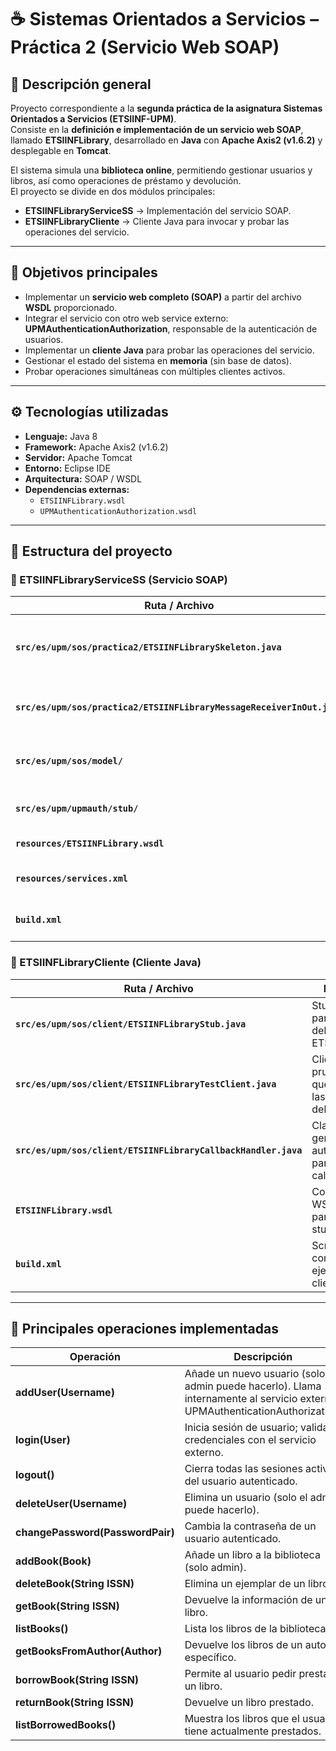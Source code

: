 # ☕ Sistemas Orientados a Servicios – Práctica 2 (Servicio Web SOAP)

## 🧩 Descripción general
Proyecto correspondiente a la **segunda práctica de la asignatura Sistemas Orientados a Servicios (ETSIINF-UPM)**.  
Consiste en la **definición e implementación de un servicio web SOAP**, llamado **ETSIINFLibrary**, desarrollado en **Java** con **Apache Axis2 (v1.6.2)** y desplegable en **Tomcat**.  

El sistema simula una **biblioteca online**, permitiendo gestionar usuarios y libros, así como operaciones de préstamo y devolución.  
El proyecto se divide en dos módulos principales:
- **ETSIINFLibraryServiceSS** → Implementación del servicio SOAP.
- **ETSIINFLibraryCliente** → Cliente Java para invocar y probar las operaciones del servicio.

---

## 🎯 Objetivos principales
- Implementar un **servicio web completo (SOAP)** a partir del archivo **WSDL** proporcionado.  
- Integrar el servicio con otro web service externo:  
  **UPMAuthenticationAuthorization**, responsable de la autenticación de usuarios.  
- Implementar un **cliente Java** para probar las operaciones del servicio.  
- Gestionar el estado del sistema en **memoria** (sin base de datos).  
- Probar operaciones simultáneas con múltiples clientes activos.  

---

## ⚙️ Tecnologías utilizadas
- **Lenguaje:** Java 8  
- **Framework:** Apache Axis2 (v1.6.2)  
- **Servidor:** Apache Tomcat  
- **Entorno:** Eclipse IDE  
- **Arquitectura:** SOAP / WSDL  
- **Dependencias externas:**  
  - `ETSIINFLibrary.wsdl`  
  - `UPMAuthenticationAuthorization.wsdl`

---

## 🧱 Estructura del proyecto

### 📂 ETSIINFLibraryServiceSS (Servicio SOAP)
| Ruta / Archivo | Descripción |
|----------------|-------------|
| **`src/es/upm/sos/practica2/ETSIINFLibrarySkeleton.java`** | Clase principal del servicio. Implementa todas las operaciones definidas en el WSDL (añadir usuario, login, añadir libro, préstamo, etc.). |
| **`src/es/upm/sos/practica2/ETSIINFLibraryMessageReceiverInOut.java`** | Clase generada automáticamente por Axis2 para la comunicación SOAP (entrada/salida de mensajes). |
| **`src/es/upm/sos/model/`** | Clases generadas a partir del WSDL: `AddUser.java`, `Login.java`, `BorrowBook.java`, `ListBooks.java`, etc. |
| **`src/es/upm/upmauth/stub/`** | Clases del stub del servicio externo de autenticación (`UPMAuthenticationAuthorization`). |
| **`resources/ETSIINFLibrary.wsdl`** | Archivo WSDL principal del servicio ETSIINF. |
| **`resources/services.xml`** | Configuración de Axis2 para el despliegue del servicio (definición del endpoint). |
| **`build.xml`** | Script de construcción con **Ant** para generar el archivo `.aar` (Axis Archive) desplegable en Tomcat. |

### 📂 ETSIINFLibraryCliente (Cliente Java)
| Ruta / Archivo | Descripción |
|----------------|-------------|
| **`src/es/upm/sos/client/ETSIINFLibraryStub.java`** | Stub generado a partir del WSDL del servicio ETSIINFLibrary. |
| **`src/es/upm/sos/client/ETSIINFLibraryTestClient.java`** | Cliente de prueba principal que invoca todas las operaciones del servicio. |
| **`src/es/upm/sos/client/ETSIINFLibraryCallbackHandler.java`** | Clase auxiliar generada automáticamente para manejar callbacks SOAP. |
| **`ETSIINFLibrary.wsdl`** | Copia local del WSDL utilizado para generar el stub. |
| **`build.xml`** | Script de compilación y ejecución del cliente. |

---

## 🔧 Principales operaciones implementadas
| Operación | Descripción |
|------------|-------------|
| **addUser(Username)** | Añade un nuevo usuario (solo el admin puede hacerlo). Llama internamente al servicio externo UPMAuthenticationAuthorization. |
| **login(User)** | Inicia sesión de usuario; valida credenciales con el servicio externo. |
| **logout()** | Cierra todas las sesiones activas del usuario autenticado. |
| **deleteUser(Username)** | Elimina un usuario (solo el admin puede hacerlo). |
| **changePassword(PasswordPair)** | Cambia la contraseña de un usuario autenticado. |
| **addBook(Book)** | Añade un libro a la biblioteca (solo admin). |
| **deleteBook(String ISSN)** | Elimina un ejemplar de un libro. |
| **getBook(String ISSN)** | Devuelve la información de un libro. |
| **listBooks()** | Lista los libros de la biblioteca. |
| **getBooksFromAuthor(Author)** | Devuelve los libros de un autor específico. |
| **borrowBook(String ISSN)** | Permite al usuario pedir prestado un libro. |
| **returnBook(String ISSN)** | Devuelve un libro prestado. |
| **listBorrowedBooks()** | Muestra los libros que el usuario tiene actualmente prestados. |

